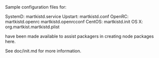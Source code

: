 Sample configuration files for:

SystemD: martkistd.service
Upstart: martkistd.conf
OpenRC:  martkistd.openrc
         martkistd.openrcconf
CentOS:  martkistd.init
OS X:    org.martkist.martkistd.plist

have been made available to assist packagers in creating node packages here.

See doc/init.md for more information.
